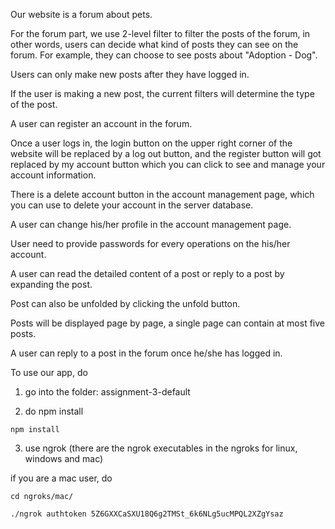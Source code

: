 Our website is a forum about pets.

For the forum part, we use 2-level filter to filter the posts of the forum, in other words, users can decide what kind of posts they can see on the forum. For example, they can choose to see posts about "Adoption - Dog".

Users can only make new posts after they have logged in.

If the user is making a new post, the current filters will determine the type of the post.

A user can register an account in the forum.

Once a user logs in, the login button on the upper right corner of the website will be replaced by a log out button, and the register button will got replaced by my account button which you can click to see and manage your account information.

There is a delete account button in the account management page, which you can use to delete your account in the server database.

A user can change his/her profile in the account management page.

User need to provide passwords for every operations on the his/her account.

A user can read the detailed content of a post or reply to a post by expanding the post.

Post can also be unfolded by clicking the unfold button.

Posts will be displayed page by page, a single page can contain at most five posts.

A user can reply to a post in the forum once he/she has logged in.

To use our app, do

1. go into the folder: assignment-3-default

2. do npm install
```
npm install
```

3. use ngrok (there are the ngrok executables in the ngroks for linux, windows and mac)

if you are a mac user, do
```
cd ngroks/mac/
```

```
./ngrok authtoken 5Z6GXXCaSXU18Q6g2TMSt_6k6NLg5ucMPQL2XZgYsaz

```
